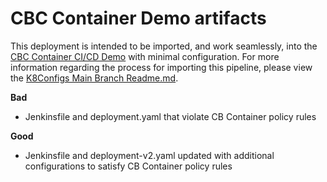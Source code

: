 # CBC Container Demo artifacts

This deployment is intended to be imported, and work seamlessly, into the [CBC Container CI/CD Demo](https://github.com/ncomeau/CBC_Container_CICD_Demo) with minimal configuration. For more information regarding the process for importing this pipeline, please view the [K8Configs Main Branch Readme.md](https://github.com/JaBarosin/K8sConfigs/tree/main).


**Bad**
  - Jenkinsfile and deployment.yaml that violate CB Container policy rules

**Good**
  - Jenkinsfile and deployment-v2.yaml updated with additional configurations to satisfy CB Container policy rules

